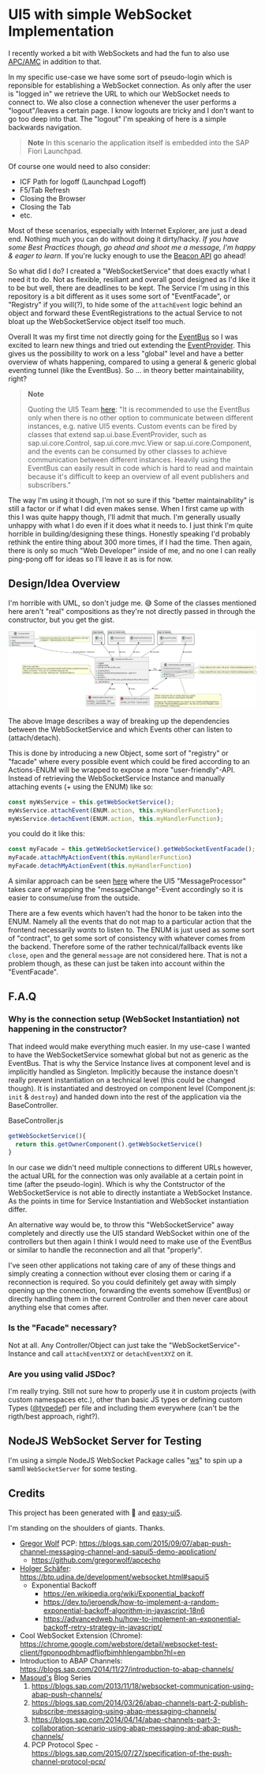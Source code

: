 # UI5 with simple WebSocket Implementation

I recently worked a bit with WebSockets and had the fun to also use [APC/AMC](https://help.sap.com/docs/SAP_NETWEAVER_750/05d041d3df1a4595a3c45f57c15e2325/18ef61f6415743658407d4d17f06e950.html?version=7.5.9&locale=en-US) in addition to that.

In my specific use-case we have some sort of pseudo-login which is reponsible for establishing a WebSocket connection. As only after the user is "logged in" we retrieve the URL to which our WebSocket needs to connect to. We also close a connection whenever the user performs a "logout"/leaves a certain page. I know logouts are tricky and I don't want to go too deep into that. The "logout" I'm speaking of here is a simple backwards navigation. 
>**Note**
> In this scenario the application itself is embedded into the SAP Fiori Launchpad.

Of course one would need to also consider:

- ICF Path for logoff (Launchpad Logoff)
- F5/Tab Refresh
- Closing the Browser
- Closing the Tab
- etc.

Most of these scenarios, especially with Internet Explorer, are just a dead end. Nothing much you can do without doing it dirty/hacky. *If you have some Best Practices though, go ahead and shoot me a message, I'm happy & eager to learn*. If you're lucky enough to use the [Beacon API](https://developer.mozilla.org/en-US/docs/Web/API/Beacon_API) go ahead!

So what did I do? I created a "WebSocketService" that does exactly what I need it to do. Not as flexible, resiliant and overall good designed as I'd like it to be but well, there are deadlines to be kept. The Service I'm using in this repository is a bit different as it uses some sort of "EventFacade", or "Registry" if you will(?), to hide some of the `attachEvent` logic behind an object and forward these EventRegistrations to the actual Service to not bloat up the WebSocketService object itself too much.

Overall It was my first time not directly going for the [EventBus](https://ui5.sap.com/sdk/#/api/sap.ui.core.EventBus) so I was excited to learn new things and tried out extending the [EventProvider](https://ui5.sap.com/sdk/#/api/sap.ui.base.EventProvider). This gives us the possibility to work on a less "global" level and have a better overview of whats happening, compared to using a general & generic global eventing tunnel (like the EventBus). So ... in theory better maintainability, right?

>**Note** 
>
> Quoting the UI5 Team [here](https://ui5.sap.com/sdk/#/api/sap.ui.core.EventBus): 
>"It is recommended to use the EventBus only when there is no other option to communicate between different instances, e.g. native UI5 events. Custom events can be fired by classes that extend sap.ui.base.EventProvider, such as sap.ui.core.Control, sap.ui.core.mvc.View or sap.ui.core.Component, and the events can be consumed by other classes to achieve communication between different instances.
>Heavily using the EventBus can easily result in code which is hard to read and maintain because it's difficult to keep an overview of all event publishers and subscribers."

The way I'm using it though, I'm not so sure if this "better maintainability" is still a factor or if what I did even makes sense. When I first came up with this I was quite happy though, I'll admit that much. I'm generally usually unhappy with what I do even if it does what it needs to. I just think I'm quite horrible in building/designing these things. Honestly speaking I'd probably rethink the entire thing about 300 more times, if I had the time. Then again, there is only so much "Web Developer" inside of me, and no one I can really ping-pong off for ideas so I'll leave it as is for now.

## Design/Idea Overview

I'm horrible with UML, so don't judge me. 😅 Some of the classes mentioned here aren't "real" compositions as they're not directly passed in through the constructor, but you get the gist.

![class_diagramm](./readme/class_uml.png)

The above Image describes a way of breaking up the dependencies between the WebSocketService and which Events other can listen to (attach/detach).

This is done by introducing a new Object, some sort of "registry" or "facade" where every possible event which could be fired according to an Actions-ENUM will be wrapped to expose a more "user-friendly"-API. Instead of retrieving the WebSocketService Instance and manually attaching events (+ using the ENUM) like so:

```js
const myWsService = this.getWebSocketService();
myWsService.attachEvent(ENUM.action, this.myHandlerFunction);
myWsService.detachEvent(ENUM.action, this.myHandlerFunction);
```

you could do it like this:

```js
const myFacade = this.getWebSocketService().getWebSocketEventFacade();
myFacade.attachMyActionEvent(this.myHandlerFunction)
myFacade.detachMyActionEvent(this.myHandlerFunction)
```

A similar approach can be seen [here](https://github.com/SAP/openui5/blob/0df008b18c051e635aa196986d1a65bb593118fc/src/sap.ui.core/src/sap/ui/core/message/MessageProcessor.js#L80-L138) where the UI5 "MessageProcessor" takes care of wrapping the "messageChange"-Event accordingly so it is easier to consume/use from the outside.

There are a few events which haven't had the honor to be taken into the ENUM. Namely all the events that do not map to a particular action that the frontend necessarily *wants* to listen to. The ENUM is just used as some sort of "contract", to get some sort of consistency with whatever comes from the backend. Therefore some of the rather technical/fallback events like `close`, `open` and the general `message` are not considered here. That is not a problem though, as these can just be taken into account within the "EventFacade".

## F.A.Q

### Why is the connection setup (WebSocket Instantiation) not happening in the constructor?

That indeed would make everything much easier. In my use-case I wanted to have the WebSocketService somewhat global but not as generic as the EventBus. That is why the Service Instance lives at component level and is implicitly handled as Singleton. Implicitly because the instance doesn't really prevent instantiation on a technical level (this could be changed though). It is instantiated and destroyed on component level (Component.js: `init` & `destroy`) and handed down into the rest of the application via the BaseController.

BaseController.js
```js 
getWebSocketService(){
  return this.getOwnerComponent().getWebSocketService()
}
``` 

In our case we didn't need multiple connections to different URLs however, the actual URL for the connection was only available at a certain point in time (after the pseudo-login). Which is why the Contstructor of the WebSocketService is not able to directly instantiate a WebSocket Instance. As the points in time for Service Instantiation and WebSocket instantiation differ.

An alternative way would be, to throw this "WebSocketService" away completely and directly use the UI5 standard WebSocket within one of the controllers but then again I think I would need to make use of the EventBus or similar to handle the reconnection and all that "properly". 

I've seen other applications not taking care of any of these things and simply creating a connection without ever closing them or caring if a reconnection is required. So you could definitely get away with simply opening up the connection, forwarding the events somehow (EventBus) or directly handling them in the current Controller and then never care about anything else that comes after.

### Is the "Facade" necessary?

Not at all. Any Controller/Object can just take the "WebSocketService"-Instance and call `attachEventXYZ` or `detachEventXYZ` on it.

### Are you using valid JSDoc?

I'm really trying. Still not sure how to properly use it in custom projects (with custom namespaces etc.), other than basic JS types or defining custom Types ([@typedef](https://jsdoc.app/tags-typedef.html)) per file and including them everywhere (can't be the rigth/best approach, right?).

## NodeJS WebSocket Server for Testing

I'm using a simple NodeJS WebSocket Package calles "[ws](https://github.com/websockets/ws)" to spin up a samll `WebSocketServer` for some testing.

## Credits

This project has been generated with 💙 and [easy-ui5](https://github.com/SAP).

I'm standing on the shoulders of giants. Thanks.

- [Gregor Wolf](https://github.com/gregorwolf) PCP: https://blogs.sap.com/2015/09/07/abap-push-channel-messaging-channel-and-sapui5-demo-application/
  - https://github.com/gregorwolf/apcecho
- [Holger Schäfer](https://mobile.twitter.com/hschaefer123): https://btp.udina.de/development/websocket.html#sapui5
  - Exponential Backoff
    - https://en.wikipedia.org/wiki/Exponential_backoff
    - https://dev.to/jeroendk/how-to-implement-a-random-exponential-backoff-algorithm-in-javascript-18n6
    - https://advancedweb.hu/how-to-implement-an-exponential-backoff-retry-strategy-in-javascript/
- Cool WebSocket Extension (Chrome): https://chrome.google.com/webstore/detail/websocket-test-client/fgponpodhbmadfljofbimhhlengambbn?hl=en
- Introduction to ABAP Channels: https://blogs.sap.com/2014/11/27/introduction-to-abap-channels/
- [Masoud's](https://people.sap.com/masoud.aghadavoodijolfaei) Blog Series
  1. https://blogs.sap.com/2013/11/18/websocket-communication-using-abap-push-channels/
  2. https://blogs.sap.com/2014/03/26/abap-channels-part-2-publish-subscribe-messaging-using-abap-messaging-channels/
  3. https://blogs.sap.com/2014/04/14/abap-channels-part-3-collaboration-scenario-using-abap-messaging-and-abap-push-channels/
  4. PCP Protocol Spec - https://blogs.sap.com/2015/07/27/specification-of-the-push-channel-protocol-pcp/
